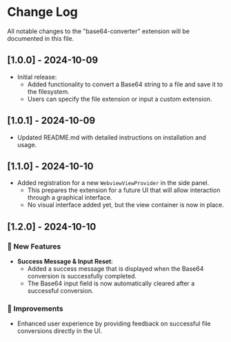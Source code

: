 # Change Log

All notable changes to the "base64-converter" extension will be documented in this file.

## [1.0.0] - 2024-10-09

- Initial release:
  - Added functionality to convert a Base64 string to a file and save it to the filesystem.
  - Users can specify the file extension or input a custom extension.

## [1.0.1] - 2024-10-09

- Updated README.md with detailed instructions on installation and usage.

## [1.1.0] - 2024-10-10

- Added registration for a new `WebviewViewProvider` in the side panel.
  - This prepares the extension for a future UI that will allow interaction through a graphical interface.
  - No visual interface added yet, but the view container is now in place.

## [1.2.0] - 2024-10-10

### 🌟 New Features

- **Success Message & Input Reset**:
  - Added a success message that is displayed when the Base64 conversion is successfully completed.
  - The Base64 input field is now automatically cleared after a successful conversion.

### 🔧 Improvements

- Enhanced user experience by providing feedback on successful file conversions directly in the UI.
